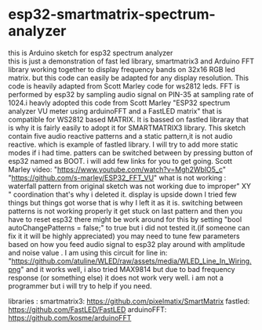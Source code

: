 # esp32-smartmatrix-spectrum-analyzer
this is Arduino sketch for esp32 spectrum analyzer  
this is just a demonstration of fast led library, smartmatrix3 and Arduino FFT library working together to display frequency bands on 32x16 RGB led matrix.
but this code can easily be adapted for any display resolution. This code is heavily adapted from Scott Marley code for ws2812 leds.
FFT is performed by esp32 by sampling audio signal on PIN-35 at sampling rate of 1024.i heavly adopted this code from Scott Marley "ESP32 spectrum analyzer VU meter using arduinoFFT and a FastLED matrix" that is compatible for WS2812 based MATRIX. It is bassed on fastled libraray that is why it is fairly easily to adopt it for SMARTMATRIX3 library. This sketch contain five audio reactive patterns and a static pattern,it is not audio reactive.  which is example of fastled library. I will try to add more static modes if i had time.  patters can be switched between by pressing   button of esp32 named  as BOOT. 
i will add few links for you to get going.
Scott Marley video: "https://www.youtube.com/watch?v=Mgh2WblO5_c"
"https://github.com/s-marley/ESP32_FFT_VU"
what is not working :
waterfall pattern from original sketch was not working due to improper" XY " coordination that's why i deleted it.
display is upside down I tried few things but things got worse that is why I left it as it is.
switching between patterns is not working properly it get stuck on last pattern and then you have to reset esp32 there might be work around for this by setting  "bool autoChangePatterns = false;"  to true but i did not tested it.(if someone can fix it it will be highly appreciated)
you may need to tune few parameters based on how you feed audio signal to esp32 play around with amplitude and noise value .
I am using this circuit for line in:
"https://github.com/atuline/WLED/raw/assets/media/WLED_Line_In_Wiring.png"
and it works well, i also tried MAX9814 but due to bad frequency response (or something else) it does not work very well.
i am not a programmer but i will try to help if you need.

libraries :
smartmatrix3:
https://github.com/pixelmatix/SmartMatrix
fastled:
https://github.com/FastLED/FastLED
arduinoFFT:
https://github.com/kosme/arduinoFFT
